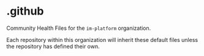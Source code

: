 # .github
Community Health Files for the `im-platform` organization.

Each repository within this organization will inherit these default files unless the repository has defined their own.